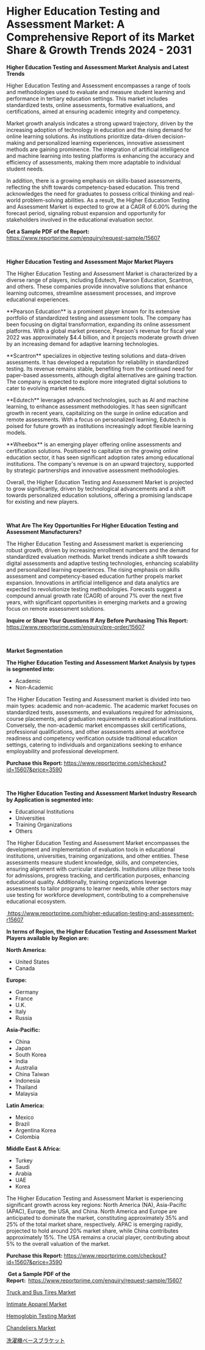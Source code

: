 <p><h1>Higher Education Testing and Assessment Market: A Comprehensive Report of its Market Share & Growth Trends 2024 - 2031</h1></p><p><strong>Higher Education Testing and Assessment Market Analysis and Latest Trends</strong></p>
<p><p>Higher Education Testing and Assessment encompasses a range of tools and methodologies used to evaluate and measure student learning and performance in tertiary education settings. This market includes standardized tests, online assessments, formative evaluations, and certifications, aimed at ensuring academic integrity and competency. </p><p>Market growth analysis indicates a strong upward trajectory, driven by the increasing adoption of technology in education and the rising demand for online learning solutions. As institutions prioritize data-driven decision-making and personalized learning experiences, innovative assessment methods are gaining prominence. The integration of artificial intelligence and machine learning into testing platforms is enhancing the accuracy and efficiency of assessments, making them more adaptable to individual student needs.</p><p>In addition, there is a growing emphasis on skills-based assessments, reflecting the shift towards competency-based education. This trend acknowledges the need for graduates to possess critical thinking and real-world problem-solving abilities. As a result, the Higher Education Testing and Assessment Market is expected to grow at a CAGR of 6.00% during the forecast period, signaling robust expansion and opportunity for stakeholders involved in the educational evaluation sector.</p></p>
<p><strong>Get a Sample PDF of the Report:&nbsp;</strong> <a href="https://www.reportprime.com/enquiry/request-sample/15607">https://www.reportprime.com/enquiry/request-sample/15607</a></p>
<p>&nbsp;</p>
<p><strong>Higher Education Testing and Assessment Major Market Players</strong></p>
<p><p>The Higher Education Testing and Assessment Market is characterized by a diverse range of players, including Edutech, Pearson Education, Scantron, and others. These companies provide innovative solutions that enhance learning outcomes, streamline assessment processes, and improve educational experiences.</p><p>**Pearson Education** is a prominent player known for its extensive portfolio of standardized testing and assessment tools. The company has been focusing on digital transformation, expanding its online assessment platforms. With a global market presence, Pearson's revenue for fiscal year 2022 was approximately $4.4 billion, and it projects moderate growth driven by an increasing demand for adaptive learning technologies.</p><p>**Scantron** specializes in objective testing solutions and data-driven assessments. It has developed a reputation for reliability in standardized testing. Its revenue remains stable, benefiting from the continued need for paper-based assessments, although digital alternatives are gaining traction. The company is expected to explore more integrated digital solutions to cater to evolving market needs.</p><p>**Edutech** leverages advanced technologies, such as AI and machine learning, to enhance assessment methodologies. It has seen significant growth in recent years, capitalizing on the surge in online education and remote assessments. With a focus on personalized learning, Edutech is poised for future growth as institutions increasingly adopt flexible learning models.</p><p>**Wheebox** is an emerging player offering online assessments and certification solutions. Positioned to capitalize on the growing online education sector, it has seen significant adoption rates among educational institutions. The company's revenue is on an upward trajectory, supported by strategic partnerships and innovative assessment methodologies.</p><p>Overall, the Higher Education Testing and Assessment Market is projected to grow significantly, driven by technological advancements and a shift towards personalized education solutions, offering a promising landscape for existing and new players.</p></p>
<p>&nbsp;</p>
<p><strong>What Are The Key Opportunities For Higher Education Testing and Assessment Manufacturers?</strong></p>
<p><p>The Higher Education Testing and Assessment market is experiencing robust growth, driven by increasing enrollment numbers and the demand for standardized evaluation methods. Market trends indicate a shift towards digital assessments and adaptive testing technologies, enhancing scalability and personalized learning experiences. The rising emphasis on skills assessment and competency-based education further propels market expansion. Innovations in artificial intelligence and data analytics are expected to revolutionize testing methodologies. Forecasts suggest a compound annual growth rate (CAGR) of around 7% over the next five years, with significant opportunities in emerging markets and a growing focus on remote assessment solutions.</p></p>
<p><strong>Inquire or Share Your Questions If Any Before Purchasing This Report:</strong> <a href="https://www.reportprime.com/enquiry/pre-order/15607">https://www.reportprime.com/enquiry/pre-order/15607</a></p>
<p>&nbsp;</p>
<p><strong>Market Segmentation</strong></p>
<p><strong>The Higher Education Testing and Assessment Market Analysis by types is segmented into:</strong></p>
<p><ul><li>Academic</li><li>Non-Academic</li></ul></p>
<p><p>The Higher Education Testing and Assessment market is divided into two main types: academic and non-academic. The academic market focuses on standardized tests, assessments, and evaluations required for admissions, course placements, and graduation requirements in educational institutions. Conversely, the non-academic market encompasses skill certifications, professional qualifications, and other assessments aimed at workforce readiness and competency verification outside traditional education settings, catering to individuals and organizations seeking to enhance employability and professional development.</p></p>
<p><strong>Purchase this Report:&nbsp;</strong><a href="https://www.reportprime.com/checkout?id=15607&price=3590">https://www.reportprime.com/checkout?id=15607&price=3590</a></p>
<p>&nbsp;</p>
<p><strong>The Higher Education Testing and Assessment Market Industry Research by Application is segmented into:</strong></p>
<p><ul><li>Educational Institutions</li><li>Universities</li><li>Training Organizations</li><li>Others</li></ul></p>
<p><p>The Higher Education Testing and Assessment Market encompasses the development and implementation of evaluation tools in educational institutions, universities, training organizations, and other entities. These assessments measure student knowledge, skills, and competencies, ensuring alignment with curricular standards. Institutions utilize these tools for admissions, progress tracking, and certification purposes, enhancing educational quality. Additionally, training organizations leverage assessments to tailor programs to learner needs, while other sectors may use testing for workforce development, contributing to a comprehensive educational ecosystem.</p></p>
<p><a href="https://www.reportprime.com/higher-education-testing-and-assessment-r15607">&nbsp;https://www.reportprime.com/higher-education-testing-and-assessment-r15607</a></p>
<p><strong>In terms of Region, the Higher Education Testing and Assessment Market Players available by Region are:</strong></p>
<p>
    <p> <strong> North America: </strong>
        <ul>
            <li>United States</li>
            <li>Canada</li>
        </ul>
        </p> 
    <p> <strong> Europe: </strong>
        <ul>
            <li>Germany</li>
            <li>France</li>
            <li>U.K.</li>
            <li>Italy</li>
            <li>Russia</li>
        </ul>
        </p> 
    <p> <strong> Asia-Pacific: </strong>
        <ul>
            <li>China</li>
            <li>Japan</li>
            <li>South Korea</li>
            <li>India</li>
            <li>Australia</li>
            <li>China Taiwan</li>
            <li>Indonesia</li>
            <li>Thailand</li>
            <li>Malaysia</li>
        </ul>
        </p> 
    <p> <strong> Latin America: </strong>
        <ul>
            <li>Mexico</li>
            <li>Brazil</li>
            <li>Argentina Korea</li>
            <li>Colombia</li>
        </ul>
        </p> 
    <p> <strong> Middle East & Africa: </strong>
        <ul>
            <li>Turkey</li>
            <li>Saudi</li>
            <li>Arabia</li>
            <li>UAE</li>
            <li>Korea</li>
        </ul>
    </p>
    </p>
<p><p>The Higher Education Testing and Assessment Market is experiencing significant growth across key regions: North America (NA), Asia-Pacific (APAC), Europe, the USA, and China. North America and Europe are anticipated to dominate the market, constituting approximately 35% and 25% of the total market share, respectively. APAC is emerging rapidly, projected to hold around 20% market share, while China contributes approximately 15%. The USA remains a crucial player, contributing about 5% to the overall valuation of the market.</p></p>
<p><strong>Purchase this Report: </strong><a href="https://www.reportprime.com/checkout?id=15607&price=3590">https://www.reportprime.com/checkout?id=15607&price=3590</a></p>
<p>&nbsp;<strong>Get a Sample PDF of the Report:&nbsp;&nbsp;</strong><a href="https://www.reportprime.com/enquiry/request-sample/15607">https://www.reportprime.com/enquiry/request-sample/15607</a></p>
<p><strong></strong></p>
<p><p><a href="https://issuu.com/reportprime-2/docs/truck-and-bus-tires-market-size-203_d990af8167c367">Truck and Bus Tires Market</a></p><p><a href="https://medium.com/@karleeprice2004/the-comprehensive-intimate-apparel-market-research-report-is-essential-for-understanding-current-947e06555fcc">Intimate Apparel Market</a></p><p><a href="https://github.com/napierswinnyfg/Market-Research-Report-List-1/blob/main/hemoglobin-testing-market.md">Hemoglobin Testing Market</a></p><p><a href="https://medium.com/@karleeprice2004/the-chandeliers-market-industry-provides-a-comprehensive-and-current-analysis-of-the-sector-49417cad2fdf">Chandeliers Market</a></p><p><a href="https://medium.com/@giygjksk10/washing-machine-base-bracket-market-%E3%81%AF-%E3%82%B3%E3%82%B9%E3%83%88%E7%AE%A1%E7%90%86%E3%81%A8%E5%8A%B9%E7%8E%87%E5%90%91%E4%B8%8A%E3%82%92%E5%84%AA%E5%85%88%E3%81%97%E3%81%BE%E3%81%99-%E3%81%95%E3%82%89%E3%81%AB-%E5%A0%B1%E5%91%8A%E6%9B%B8%E3%81%AF%E5%B8%82%E5%A0%B4%E3%81%AE%E9%9C%80%E8%A6%81%E9%9D%A2%E3%81%A8%E4%BE%9B%E7%B5%A6%E9%9D%A2%E3%81%AE%E4%B8%A1%E6%96%B9%E3%82%92%E3%82%AB%E3%83%90%E3%83%BC%E3%81%97%E3%81%A6%E3%81%84%E3%81%BE%E3%81%99-washing-5f204e689ee2">洗濯機ベースブラケット</a></p></p>